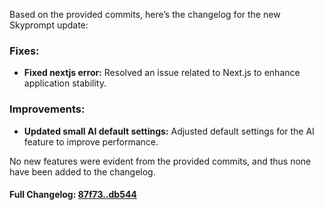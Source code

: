 Based on the provided commits, here’s the changelog for the new Skyprompt update:

### **Fixes:**
- **Fixed nextjs error:** Resolved an issue related to Next.js to enhance application stability.

### **Improvements:**
- **Updated small AI default settings:** Adjusted default settings for the AI feature to improve performance. 

No new features were evident from the provided commits, and thus none have been added to the changelog.

#### **Full Changelog:** [87f73..db544](https://github.com/mediar-ai/skyprompt/compare/87f73..db544)

